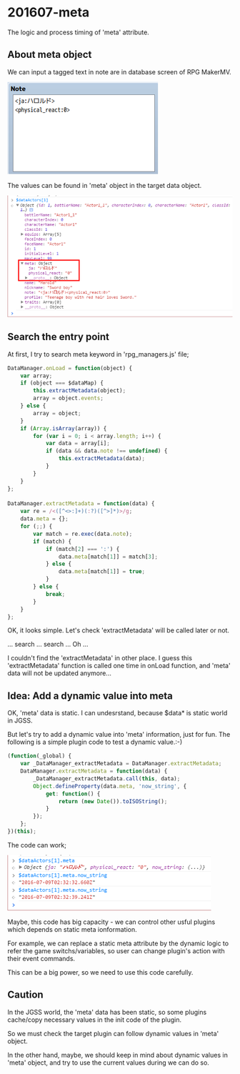 
# 201607-meta

The logic and process timing of 'meta' attribute.

## About meta object

We can input a tagged text in note are in database screen of RPG MakerMV.

![Database - note](i/201607-meta-03.png)

The values can be found in 'meta' object in the target data object.

![Console - meta](i/201607-meta-01.png)

## Search the entry point

At first, I try to search meta keyword in 'rpg_managers.js' file;

```js
DataManager.onLoad = function(object) {
    var array;
    if (object === $dataMap) {
        this.extractMetadata(object);
        array = object.events;
    } else {
        array = object;
    }
    if (Array.isArray(array)) {
        for (var i = 0; i < array.length; i++) {
            var data = array[i];
            if (data && data.note !== undefined) {
                this.extractMetadata(data);
            }
        }
    }
};

DataManager.extractMetadata = function(data) {
    var re = /<([^<>:]+)(:?)([^>]*)>/g;
    data.meta = {};
    for (;;) {
        var match = re.exec(data.note);
        if (match) {
            if (match[2] === ':') {
                data.meta[match[1]] = match[3];
            } else {
                data.meta[match[1]] = true;
            }
        } else {
            break;
        }
    }
};
```

OK, it looks simple. Let's check 'extractMetadata' will be called later or not.

... search ... search ... Oh ...

I couldn't find the 'extractMetadata' in other place. I guess this 'extractMetadata' function is called one time in onLoad function, and 'meta' data will not be updated anymore...

## Idea: Add a dynamic value into meta

OK, 'meta' data is static. I can undesrstand, because $data* is static world in JGSS.

But let's try to add a dynamic value into 'meta' information, just for fun. The following is a simple plugin code to test a dynamic value.:-)

```js
(function(_global) {
	var _DataManager_extractMetadata = DataManager.extractMetadata;
	DataManager.extractMetadata = function(data) {
		_DataManager_extractMetadata.call(this, data);
		Object.defineProperty(data.meta, 'now_string', {
			get: function() {
				return (new Date()).toISOString();
			}
		});
	};
})(this);
```

The code can work;

![Console - dynamic meta](i/201607-meta-02.png)

Maybe, this code has big capacity - we can control other usful plugins which depends on static meta ionformation.

For example, we can replace a static meta attribute by the dynamic logic to refer the game switchs/variables, so user can change plugin's action with their event commands.

This can be a big power, so we need to use this code carefully.

## Caution

In the JGSS world, the 'meta' data has been static, so some plugins cache/copy necessary values in the init code of the plugin.

So we must check the target plugin can follow dynamic values in 'meta' object.

In the other hand, maybe, we should keep in mind about dynamic values in 'meta' object, and try to use the current values during we can do so.
